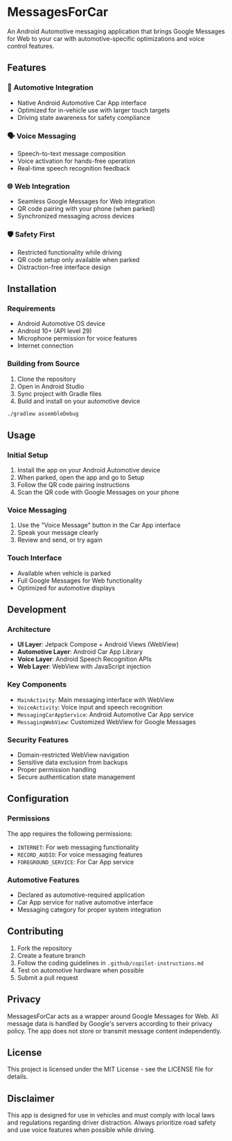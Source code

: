 # MessagesForCar

An Android Automotive messaging application that brings Google Messages for Web to your car with automotive-specific optimizations and voice control features.

## Features

### 🚗 **Automotive Integration**
- Native Android Automotive Car App interface
- Optimized for in-vehicle use with larger touch targets
- Driving state awareness for safety compliance

### 🗣️ **Voice Messaging**
- Speech-to-text message composition
- Voice activation for hands-free operation
- Real-time speech recognition feedback

### 🌐 **Web Integration**
- Seamless Google Messages for Web integration
- QR code pairing with your phone (when parked)
- Synchronized messaging across devices

### 🛡️ **Safety First**
- Restricted functionality while driving
- QR code setup only available when parked
- Distraction-free interface design

## Installation

### Requirements
- Android Automotive OS device
- Android 10+ (API level 29)
- Microphone permission for voice features
- Internet connection

### Building from Source
1. Clone the repository
2. Open in Android Studio
3. Sync project with Gradle files
4. Build and install on your automotive device

```bash
./gradlew assembleDebug
```

## Usage

### Initial Setup
1. Install the app on your Android Automotive device
2. When parked, open the app and go to Setup
3. Follow the QR code pairing instructions
4. Scan the QR code with Google Messages on your phone

### Voice Messaging
1. Use the "Voice Message" button in the Car App interface
2. Speak your message clearly
3. Review and send, or try again

### Touch Interface
- Available when vehicle is parked
- Full Google Messages for Web functionality
- Optimized for automotive displays

## Development

### Architecture
- **UI Layer**: Jetpack Compose + Android Views (WebView)
- **Automotive Layer**: Android Car App Library
- **Voice Layer**: Android Speech Recognition APIs
- **Web Layer**: WebView with JavaScript injection

### Key Components
- `MainActivity`: Main messaging interface with WebView
- `VoiceActivity`: Voice input and speech recognition
- `MessagingCarAppService`: Android Automotive Car App service
- `MessagingWebView`: Customized WebView for Google Messages

### Security Features
- Domain-restricted WebView navigation
- Sensitive data exclusion from backups
- Proper permission handling
- Secure authentication state management

## Configuration

### Permissions
The app requires the following permissions:
- `INTERNET`: For web messaging functionality
- `RECORD_AUDIO`: For voice messaging features
- `FOREGROUND_SERVICE`: For Car App service

### Automotive Features
- Declared as automotive-required application
- Car App service for native automotive interface
- Messaging category for proper system integration

## Contributing

1. Fork the repository
2. Create a feature branch
3. Follow the coding guidelines in `.github/copilot-instructions.md`
4. Test on automotive hardware when possible
5. Submit a pull request

## Privacy

MessagesForCar acts as a wrapper around Google Messages for Web. All message data is handled by Google's servers according to their privacy policy. The app does not store or transmit message content independently.

## License

This project is licensed under the MIT License - see the LICENSE file for details.

## Disclaimer

This app is designed for use in vehicles and must comply with local laws and regulations regarding driver distraction. Always prioritize road safety and use voice features when possible while driving.
